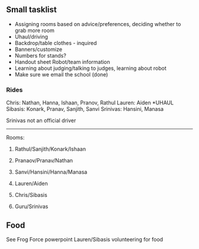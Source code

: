 Small tasklist
--------
* Assigning rooms based on advice/preferences, deciding whether to grab more room
* Uhaul/driving
* Backdrop/table clothes - inquired
* Banners/customize 
* Numbers for stands?
* Handout sheet Robot/team information
* Learning about judging/talking to judges, learning about robot
* Make sure we email the school (done)

### Rides

Chris: Nathan, Hanna, Ishaan, Pranov, Rathul
Lauren: Aiden *UHAUL
Sibasis: Konark, Pranav, Sanjith, Sanvi 
Srinivas: Hansini, Manasa

Srinivas not an official driver

----------
Rooms:
1. Rathul/Sanjith/Konark/Ishaan
2. Pranaov/Pranav/Nathan
3. Sanvi/Hansini/Hanna/Manasa

4. Lauren/Aiden
5. Chris/Sibasis
6. Guru/Srinivas

Food
----------
See Frog Force powerpoint
Lauren/Sibasis volunteering for food
